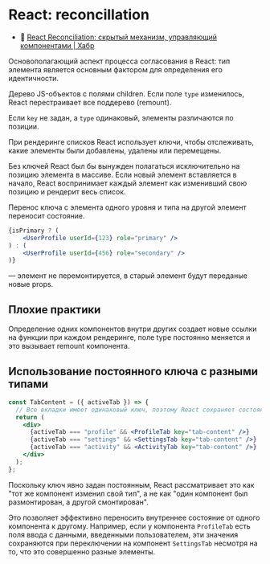 # React: reconcillation

- :newspaper: [React Reconciliation: скрытый механизм, управляющий компонентами | Хабр](https://habr.com/ru/companies/timeweb/articles/901212/)

Основополагающий аспект процесса согласования в React: тип элемента является основным фактором для определения его идентичности.

Дерево JS-объектов с полями children. Если поле `type` изменилось, React перестраивает все поддерево (remount).

Если `key` не задан, а `type` одинаковый, элементы различаются по позиции.

При рендеринге списков React использует ключи, чтобы отслеживать, какие элементы были добавлены, удалены или перемещены.

Без ключей React был бы вынужден полагаться исключительно на позицию элемента в массиве. Если новый элемент вставляется в начало, React воспринимает каждый элемент как изменивший свою позицию и рендерит весь список.

Перенос ключа с элемента одного уровня и типа на другой элемент переносит состояние.

```jsx
{isPrimary ? (
	<UserProfile userId={123} role="primary" />
) : (
	<UserProfile userId={456} role="secondary" />
)}
```

— элемент не перемонтируется, в старый элемент будут переданые новые props.

## Плохие практики

Определение одних компонентов внутри других создает новые ссылки на функции при каждом рендеринге, поле type постоянно меняется и это вызывает remount компонента.

## Использование постоянного ключа с разными типами

```jsx
const TabContent = ({ activeTab }) => {
  // Все вкладки имеет одинаковый ключ, поэтому React сохраняет состояние при переключении между ними
  return (
    <div>
      {activeTab === "profile" && <ProfileTab key="tab-content" />}
      {activeTab === "settings" && <SettingsTab key="tab-content" />}
      {activeTab === "activity" && <ActivityTab key="tab-content" />}
    </div>
  );
};
```

Поскольку ключ явно задан постоянным, React рассматривает это как "тот же компонент изменил свой тип", а не как "один компонент был размонтирован, а другой смонтирован".

Это позволяет эффективно переносить внутреннее состояние от одного компонента к другому. Например, если у компонента `ProfileTab` есть поля ввода с данными, введенными пользователем, эти значения сохраняются при переключении на компонент `SettingsTab` несмотря на то, что это совершенно разные элементы.
